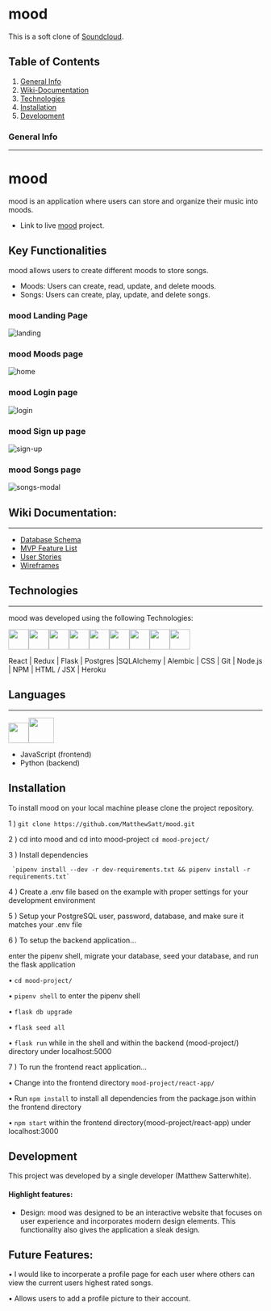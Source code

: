 
# mood 

This is a soft clone of [Soundcloud](https://soundcloud.com/). 

## Table of Contents 

1. [General Info](#general-info)
2. [Wiki-Documentation](#wiki-documentation)
3. [Technologies](#technologies)
4. [Installation](#installation)
5. [Development](#development)



### General Info 
***
# mood
mood is an application where users can store and organize their music into moods.
* Link to live  [mood](http://appmood.herokuapp.com/home) project. 

## Key Functionalities 

mood allows users to create different moods to store songs.

  * Moods: Users can create, read, update, and delete moods.
  * Songs: Users can create, play, update, and delete songs.


### mood Landing Page
![landing](https://user-images.githubusercontent.com/85750283/155817655-01f031e4-934c-4932-8bc1-977fd5d0b7ba.png)


### mood Moods page
![home](https://user-images.githubusercontent.com/85750283/155817904-0443d4b2-86a2-4e53-ae9e-a3b9a26f93da.png)


### mood Login page 
![login](https://user-images.githubusercontent.com/85750283/155817746-41b01f0b-a0e1-4272-aa30-51afccc114ea.png)


### mood Sign up page
![sign-up](https://user-images.githubusercontent.com/85750283/155817849-58e12c17-d83c-4355-b08d-b8ef8334c5db.png)


### mood Songs page
![songs-modal](https://user-images.githubusercontent.com/85750283/155818076-8a5fcae7-28e0-45d0-934e-814a288c6880.png)



## Wiki Documentation: 
***
* [Database Schema](https://github.com/MatthewSatt/mood/wiki/Database-Schema)
* [MVP Feature List](https://github.com/MatthewSatt/mood/wiki/Feature-List)
* [User Stories](https://github.com/MatthewSatt/mood/wiki/User-Stories)
* [Wireframes](https://github.com/MatthewSatt/mood/wiki/Wire-Frames)

## Technologies 
***
mood was developed using the following Technologies: 

<img 
src="https://cdn.jsdelivr.net/gh/devicons/devicon/icons/react/react-original.svg" height=40/><img 
src="https://cdn.jsdelivr.net/gh/devicons/devicon/icons/redux/redux-original.svg" height=40/><img 
src="https://cdn.jsdelivr.net/gh/devicons/devicon/icons/flask/flask-original.svg" height=40/><img src="https://cdn.jsdelivr.net/gh/devicons/devicon/icons/postgresql/postgresql-original.svg"  height=40/><img src="https://cdn.jsdelivr.net/gh/devicons/devicon/icons/sqlalchemy/sqlalchemy-original.svg"  height=40/><img  
src="https://cdn.jsdelivr.net/gh/devicons/devicon/icons/css3/css3-original.svg"  height=40/><img  
src="https://cdn.jsdelivr.net/gh/devicons/devicon/icons/html5/html5-original.svg"  height=40/><img  
src="https://cdn.jsdelivr.net/gh/devicons/devicon/icons/git/git-original.svg"  height=40/><img  
src="https://cdn.jsdelivr.net/gh/devicons/devicon/icons/vscode/vscode-original.svg"  height=40/>


 React | Redux | Flask | Postgres |SQLAlchemy | Alembic | CSS | Git | Node.js | NPM | HTML / JSX | Heroku

## Languages 
***

<img  src="https://cdn.jsdelivr.net/gh/devicons/devicon/icons/javascript/javascript-original.svg"  height=40/><img
src="https://cdn.jsdelivr.net/gh/devicons/devicon/icons/python/python-original.svg" height=50/>
* JavaScript (frontend)
* Python (backend)


## Installation 

To install mood on your local machine please clone the project repository. 

1 )  `git clone https://github.com/MatthewSatt/mood.git`

2 ) cd into mood and cd into mood-project
    `cd mood-project/`

3 )  Install dependencies
     
     `pipenv install --dev -r dev-requirements.txt && pipenv install -r requirements.txt`

4 )  Create a .env file based on the example with proper settings for your development environment

5 )  Setup your PostgreSQL user, password, database, and make sure it matches your .env file


  
6 ) To setup the backend application...
   
   enter the pipenv shell, migrate your database, seed your database, and run the flask application 
     
  •  `cd mood-project/` 

  •  `pipenv shell` to enter the pipenv shell 

  •  `flask db upgrade`

  •  `flask seed all`

  •  `flask run` while in the shell and within the backend (mood-project/) directory under localhost:5000
  
7 ) To run the frontend react application...

  •  Change into the frontend directory `mood-project/react-app/`

  •  Run `npm install` to install all dependencies from the package.json within the frontend directory 
  
  •  `npm start` within the frontend directory(mood-project/react-app) under localhost:3000
  
## Development 
This project was developed by a single developer (Matthew Satterwhite).

#### Highlight features: 

* Design: mood was designed to be an interactive website that focuses on user experience and incorporates modern design elements. This functionality also gives the application a sleak design. 



## Future Features:

• I would like to incorperate a profile page for each user where others can view the current users highest rated songs.

• Allows users to add a profile picture to their account.
